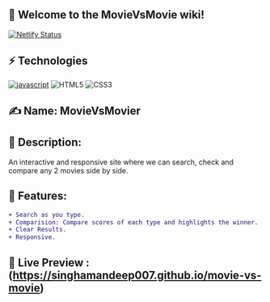 ## 📃 Welcome to the MovieVsMovie wiki!

[![Netlify Status](https://api.netlify.com/api/v1/badges/71399b45-8b29-483e-8d82-f1fc4e9adb92/deploy-status)](https://app.netlify.com/sites/movievsmovie/deploys)

## ⚡ Technologies

[![javascript](https://aleen42.github.io/badges/src/javascript.svg)](https://aleen42.github.io/badges/src/javascript.svg)
![HTML5](https://img.shields.io/badge/-HTML5-E34F26?style=flat-square&logo=html5&logoColor=white)
![CSS3](https://img.shields.io/badge/-CSS3-1572B6?style=flat-square&logo=css3)

## ✍ Name: MovieVsMovier

## 📄 Description:

An interactive and responsive site where we can search, check and compare any 2 movies side by side.

## 📌 Features:

```diff
+ Search as you type.
+ Comparision: Compare scores of each type and highlights the winner.
+ Clear Results.
+ Responsive.
```

## 📱 Live Preview : (https://singhamandeep007.github.io/movie-vs-movie)
